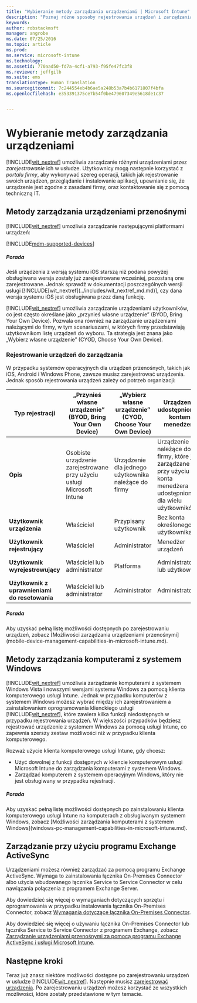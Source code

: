 ```yaml
---
title: "Wybieranie metody zarządzania urządzeniami | Microsoft Intune"
description: "Poznaj różne sposoby rejestrowania urządzeń i zarządzania nimi."
keywords: 
author: robstackmsft
manager: angrobe
ms.date: 07/25/2016
ms.topic: article
ms.prod: 
ms.service: microsoft-intune
ms.technology: 
ms.assetid: 770aad50-fd7a-4cf1-a793-f95fe47fc3f8
ms.reviewer: jeffgilb
ms.suite: ems
translationtype: Human Translation
ms.sourcegitcommit: 7c244554eb4b6ae5a248b53a7b4b6171807f4bfa
ms.openlocfilehash: e353391375ce7b54f0be479607349e5618de1c37


---
```


# Wybieranie metody zarządzania urządzeniami
[!INCLUDE[wit_nextref](../includes/wit_nextref_md.md)] umożliwia zarządzanie różnymi urządzeniami przez *zarejestrowanie* ich w usłudze. Użytkownicy mogą następnie korzystać z *portalu firmy*, aby wykonywać szereg operacji, takich jak rejestrowanie swoich urządzeń, przeglądanie i instalowanie aplikacji, upewnianie się, że urządzenie jest zgodne z zasadami firmy, oraz kontaktowanie się z pomocą techniczną IT.

## Metody zarządzania urządzeniami przenośnymi
[!INCLUDE[wit_nextref](../includes/wit_nextref_md.md)] umożliwia zarządzanie następującymi platformami urządzeń:

[!INCLUDE[mdm-supported-devices](../includes/mdm-supported-devices.md)]

<div class="alert alert-tip">
  <h5><span class="icon-tip"></span> Porada</h5>
  <p>Jeśli urządzenia z wersją systemu iOS starszą niż podana powyżej obsługiwana wersja zostały już zarejestrowane wcześniej, pozostaną one zarejestrowane. Jednak sprawdź w dokumentacji poszczególnych wersji usługi [!INCLUDE[wit_nextref](../includes/wit_nextref_md.md)], czy dana wersja systemu iOS jest obsługiwana przez daną funkcję.</p>
</div>

[!INCLUDE[wit_nextref](../includes/wit_nextref_md.md)] umożliwia zarządzanie urządzeniami użytkowników, co jest często określane jako „przynieś własne urządzenie” (BYOD, Bring Your Own Device). Pozwala ona również na zarządzanie urządzeniami należącymi do firmy, w tym scenariuszami, w których firmy przedstawiają użytkownikom listę urządzeń do wyboru. Ta strategia jest znana jako „Wybierz własne urządzenie” (CYOD, Choose Your Own Device).

### Rejestrowanie urządzeń do zarządzania
W przypadku systemów operacyjnych dla urządzeń przenośnych, takich jak iOS, Android i Windows Phone, zawsze musisz zarejestrować urządzenia. Jednak sposób rejestrowania urządzeń zależy od potrzeb organizacji:

|Typ rejestracji|„Przynieś własne urządzenie” (BYOD, Bring Your Own Device)|„Wybierz własne urządzenie” (CYOD, Choose Your Own Device)|Urządzenie udostępnione z kontem menedżera|Urządzenie udostępnione bez konta użytkownika|
|-------------------|--------|--------|--------------------------------------|----------------------------------------|
|**Opis**|Osobiste urządzenie zarejestrowane przy użyciu usługi Microsoft Intune|Urządzenie dla jednego użytkownika należące do firmy|Urządzenie należące do firmy, które jest zarządzane przy użyciu konta menedżera udostępnionego dla wielu użytkowników|Urządzenie bez użytkownika należące do firmy, z którego korzysta wielu użytkowników.|
|**Użytkownik urządzenia**|Właściciel|Przypisany użytkownik|Bez konta określonego użytkownika|Bez określonego użytkownika|
|**Użytkownik rejestrujący**|Właściciel|Administrator|Menedżer urządzeń|Dowolny użytkownik|
|**Użytkownik wyrejestrowujący**|Właściciel lub administrator|Platforma |Administrator lub użytkownik|Administrator lub użytkownik|
|**Użytkownik z uprawnieniami do resetowania**|Właściciel lub administrator|Administrator|Administrator|Administrator|

<div class="alert alert-tip">
  <h5><span class="icon-tip"></span> Porada</h5>
  <p>Aby uzyskać pełną listę możliwości dostępnych po zarejestrowaniu urządzeń, zobacz [Możliwości zarządzania urządzeniami przenośnymi](mobile-device-management-capabilities-in-microsoft-intune.md).</p>
</div>



## Metody zarządzania komputerami z systemem Windows
[!INCLUDE[wit_nextref](../includes/wit_nextref_md.md)] umożliwia zarządzanie komputerami z systemem Windows Vista i nowszymi wersjami systemu Windows za pomocą klienta komputerowego usługi Intune. Jednak w przypadku komputerów z systemem Windows możesz wybrać między ich zarejestrowaniem a zainstalowaniem oprogramowania klienckiego usługi [!INCLUDE[wit_nextref](../includes/wit_nextref_md.md)], które zawiera kilka funkcji niedostępnych w przypadku rejestrowania urządzeń. W większości przypadków będziesz rejestrować urządzenie z systemem Windows za pomocą usługi Intune, co zapewnia szerszy zestaw możliwości niż w przypadku klienta komputerowego.

Rozważ użycie klienta komputerowego usługi Intune, gdy chcesz:
<ul>
<li>Użyć dowolnej z funkcji dostępnych w kliencie komputerowym usługi Microsoft Intune do zarządzania komputerami z systemem Windows.</li>
<li>Zarządzać komputerem z systemem operacyjnym Windows, który nie jest obsługiwany w przypadku rejestracji.</li>
</ul>

<div class="alert alert-tip">
  <h5><span class="icon-tip"></span> Porada</h5>
  <p>Aby uzyskać pełną listę możliwości dostępnych po zainstalowaniu klienta komputerowego usługi Intune na komputerach z obsługiwanym systemem Windows, zobacz [Możliwości zarządzania komputerami z systemem Windows](windows-pc-management-capabilities-in-microsoft-intune.md).</p>
</div>

## Zarządzanie przy użyciu programu Exchange ActiveSync
Urządzeniami możesz również zarządzać za pomocą programu Exchange ActiveSync. Wymaga to zainstalowania łącznika On-Premises Connector albo użycia wbudowanego łącznika Service to Service Connector w celu nawiązania połączenia z programem Exchange Server.

Aby dowiedzieć się więcej o wymaganiach dotyczących sprzętu i oprogramowania w przypadku instalowania łącznika On-Premises Connector, zobacz [Wymagania dotyczące łącznika On-Premises Connector](/intune/deploy-use/intune-on-premises-exchange-connector#requirements-for-the-on-premises-connector).

Aby dowiedzieć się więcej o używaniu łącznika On-Premises Connector lub łącznika Service to Service Connector z programem Exchange, zobacz [Zarządzanie urządzeniami przenośnymi za pomocą programu Exchange ActiveSync i usługi Microsoft Intune](/intune/deploy-use/mobile-device-management-with-exchange-activesync-and-microsoft-intune).



## Następne kroki
Teraz już znasz niektóre możliwości dostępne po zarejestrowaniu urządzeń w usłudze [!INCLUDE[wit_nextref](../includes/wit_nextref_md.md)]. Następnie musisz [zarejestrować urządzenia](/intune/deploy-use/enroll-devices-in-microsoft-intune). Po zarejestrowaniu urządzeń możesz korzystać ze wszystkich możliwości, które zostały przedstawione w tym temacie. <!--lindavr: There's a logical flaw in our "get to know/get started" content. You can take the path in this topic or you can take the path in the What to know before your get started topic. And they don't cover the same ground. -->



<!--HONumber=Aug16_HO2-->


